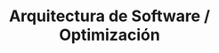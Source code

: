 ---
layout: default
title: Arquitectura de Software / Optimización
nav_order: 37
parent: Taxonomía
has_children: true
---